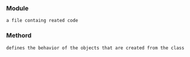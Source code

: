 ### Module 
    a file containg reated code

### Methord
    defines the behavior of the objects that are created from the class